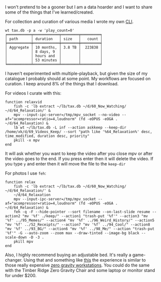 I won't pretend to be a gooner but I am a data hoarder and I want to share some of the things that I've learned/created. 

For collection and curation of various media I wrote my own [CLI](https://github.com/chapmanjacobd/lb/).

    wt tax.db -p a -w 'play_count=0'
    ╒═══════════╤════════════╤════════╤═════════╕
    │ path      │ duration   │ size   │   count │
    ╞═══════════╪════════════╪════════╪═════════╡
    │ Aggregate │ 10 months, │ 3.8 TB │  223838 │
    │           │ 8 days, 9  │        │         │
    │           │ hours and  │        │         │
    │           │ 53 minutes │        │         │
    ╘═══════════╧════════════╧════════╧═════════╛

I haven't experimented with multiple-playback, but given the size of my catalogue I probably should at some point. My workflows are focused on curation. I keep around 8% of the things that I download.

For videos I curate with this:

    function relaxvid
        fish -c 'lb extract ~/lb/tax.db ~/d/60_Now_Watching/ ~/d/64_Relaxation/' &
        mpv --input-ipc-server=/tmp/mpv_socket --no-video --af="acompressor=ratio=4,loudnorm" (fd -eOPUS -eOGA . ~/d/64_Relaxation) &
        lb wt ~/lb/tax.db -L inf --action askkeep --keep-dir /home/xk/d/69_Videos_Keep/ --sort "path like '%64_Relaxation%' desc, time_modified, duration desc, priority"
        pkill -x mpv
    end

It will ask whether you want to keep the video after you close mpv or after the video goes to the end. If you press enter then it will delete the video. If you type `y` and enter then it will move the file to the `keep-dir`

For photos I use `feh`:

    function relax
        fish -c 'lb extract ~/lb/tax.db ~/d/60_Now_Watching/ ~/d/64_Relaxation/' &
        ~/d/64_Relaxation
        mpv --input-ipc-server=/tmp/mpv_socket --af="acompressor=ratio=4,loudnorm" (fd -eOPUS -eOGA . ~/d/64_Relaxation) &
        feh -q -F --hide-pointer --sort filename --on-last-slide resume --action2 "mv '%f' ./keep/" --action1 "trash-put '%f'" --action3 "mv '%f' ../95_Memes/" --action4 "mv '%f' ../96_Weird_History/" --action5 "mv '%f' ../52_Receipts/" --action7 "mv '%f' ../94_Cool/" --action8 "mv '%f' ../93_BG/" --action6 "mv '%f' ../98_Me/" --action "trash-put '%f'" -G --auto-zoom --zoom max --draw-tinted --image-bg black --scale-down -D -3 .
        pkill mpv
    end

Also, I highly recommend buying an adjustable bed. It's really a game-changer. Using that and something like [this](https://www.amazon.com/MagicHold-Rotating-Height-Adjusting-13-15-6/dp/B07NXZNC88) the experience is similar to those really expensive [zero gravity workstations](http://www.ergoquest.com/uploads/5/9/1/5/5915120/screen-shot-2020-06-21-at-8-11-23-am_orig.jpg). You could do the same with the Timber Ridge Zero Gravity Chair and some laptop or monitor stand for under $200.
